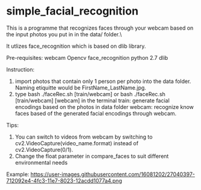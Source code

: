 # simple_facial_recognition

This is a programme that recognizes faces through your webcam based on the input photos you put in in the data/ folder.\

It utlizes face_recognition which is based on dlib library.

Pre-requisites:
webcam
Opencv
face_recognition
python 2.7
dlib

Instruction:
1) import photos that contain only 1 person per photo into the data folder. Naming etiquitte would be FirstName_LastName.jpg.
2) type bash ./faceRec.sh [train/webcam] or bash ./faceRec.sh [train/webcam] [webcam] in the terminal
        train: generate facial encodings based on the photos in data folder
        webcam: recognize know faces based of the generated facial encodings through webcam.
        
Tips:
1) You can switch to videos from webcam by switching to cv2.VideoCapture(video_name.format) instead of cv2.VideoCapture(0/1).
2) Change the float parameter in compare_faces to suit different environmental needs

Example:
https://user-images.githubusercontent.com/16081202/27040397-712092e4-4fc3-11e7-8023-12acdd1077a4.png
